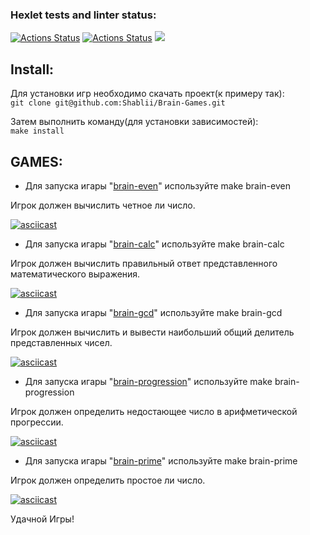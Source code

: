 ### Hexlet tests and linter status:
[![Actions Status](https://github.com/Shablii/Brain-Games/workflows/hexlet-check/badge.svg)](https://github.com/Shablii/Brain-Games/actions)
[![Actions Status](https://github.com/Shablii/Brain-Games/workflows/Linter/badge.svg)](https://github.com/Shablii/Brain-Games/actions)
<a href="https://codeclimate.com/github/codeclimate/codeclimate/maintainability"><img src="https://api.codeclimate.com/v1/badges/a99a88d28ad37a79dbf6/maintainability" /></a>

## Install:
Для установки игр необходимо скачать проект(к примеру так):<br>
  `git clone git@github.com:Shablii/Brain-Games.git`

Затем выполнить команду(для установки зависимостей):<br>
  `make install`

## GAMES:
* Для запуска игары "[brain-even](https://asciinema.org/a/DfbwIprKEAFNPKsRwQL9uzmtz)" используйте make brain-even

Игрок должен вычислить четное ли число.

[![asciicast](https://asciinema.org/a/DfbwIprKEAFNPKsRwQL9uzmtz.svg)](https://asciinema.org/a/DfbwIprKEAFNPKsRwQL9uzmtz)

* Для запуска игары "[brain-calc](https://asciinema.org/a/A2u0BaLtxDDJubRJAyElIbnep)" используйте make brain-calc

Игрок должен вычислить правильный ответ представленного математического выражения.

[![asciicast](https://asciinema.org/a/A2u0BaLtxDDJubRJAyElIbnep.svg)](https://asciinema.org/a/A2u0BaLtxDDJubRJAyElIbnep)

* Для запуска игары "[brain-gcd](https://asciinema.org/a/gqnO2Y1hbzsoSt98y2Q1Yr0gU)" используйте make brain-gcd

Игрок должен вычислить и вывести наибольший общий делитель представленных чисел.

[![asciicast](https://asciinema.org/a/gqnO2Y1hbzsoSt98y2Q1Yr0gU.svg)](https://asciinema.org/a/gqnO2Y1hbzsoSt98y2Q1Yr0gU)

* Для запуска игары "[brain-progression](https://asciinema.org/a/OP3vbEXpP8DiaZsRe0FHHBQ5o)" используйте make brain-progression

Игрок должен определить недостающее число в арифметической прогрессии.

[![asciicast](https://asciinema.org/a/OP3vbEXpP8DiaZsRe0FHHBQ5o.svg)](https://asciinema.org/a/OP3vbEXpP8DiaZsRe0FHHBQ5o)

* Для запуска игары "[brain-prime](https://asciinema.org/a/cuLEnIv3gJk9QCfBZ4bONieF0)" используйте make brain-prime

Игрок должен определить простое ли число.

[![asciicast](https://asciinema.org/a/cuLEnIv3gJk9QCfBZ4bONieF0.svg)](https://asciinema.org/a/cuLEnIv3gJk9QCfBZ4bONieF0)

Удачной Игры!
